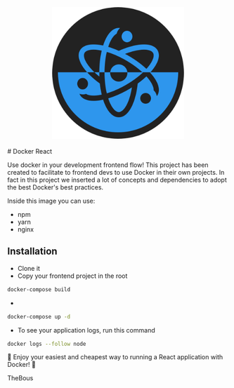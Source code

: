 <div align="center">
  <a href="https://github.com/TheBous/mysql-php-prestashop-docker">
    <img src="https://github.com/TheBous/DockerReact/blob/main/logo.svg" alt="logo" width="300"/>
  </a>
  <br>
  <br>
</div>
# Docker React

Use docker in your development frontend flow!
This project has been created to facilitate to frontend devs to use Docker in their own projects.
In fact in this project we inserted a lot of concepts and dependencies to adopt the best Docker's best practices.  

Inside this image you can use: 
- npm
- yarn
- nginx

## Installation

- Clone it
- Copy your frontend project in the root
```bash
docker-compose build
```
- 
```bash
docker-compose up -d 
```

- To see your application logs, run this command 
```bash
docker logs --follow node
```

🎉 Enjoy your easiest and cheapest way to running a React application with Docker! 🎉

TheBous



